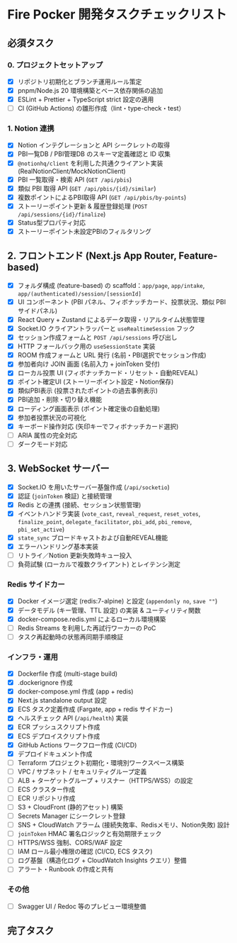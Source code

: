 # Fire Pocker 開発タスクチェックリスト

## 必須タスク

### 0. プロジェクトセットアップ
- [x] リポジトリ初期化とブランチ運用ルール策定
- [x] pnpm/Node.js 20 環境構築とベース依存関係の追加
- [x] ESLint + Prettier + TypeScript strict 設定の適用
- [ ] CI (GitHub Actions) の雛形作成（lint・type-check・test）

### 1. Notion 連携
- [x] Notion インテグレーションと API シークレットの取得
- [x] PBI一覧DB / PBI管理DB のスキーマ定義確認と ID 収集
- [x] `@notionhq/client` を利用した共通クライアント実装 (RealNotionClient/MockNotionClient)
- [x] PBI 一覧取得・検索 API (`GET /api/pbis`)
- [x] 類似 PBI 取得 API (`GET /api/pbis/{id}/similar`)
- [x] 複数ポイントによるPBI取得 API (`GET /api/pbis/by-points`)
- [x] ストーリーポイント更新 & 履歴登録処理 (`POST /api/sessions/{id}/finalize`)
- [x] Status型プロパティ対応
- [x] ストーリーポイント未設定PBIのフィルタリング

## 2. フロントエンド (Next.js App Router, Feature-based)
- [x] フォルダ構成 (feature-based) の scaffold：`app/page`, `app/intake`, `app/(authenticated)/session/[sessionId]`
- [x] UI コンポーネント (PBI パネル、フィボナッチカード、投票状況、類似 PBI サイドパネル)
- [x] React Query + Zustand によるデータ取得・リアルタイム状態管理
- [x] Socket.IO クライアントラッパーと `useRealtimeSession` フック
- [x] セッション作成フォームと `POST /api/sessions` 呼び出し
- [x] HTTP フォールバック用の `useSessionState` 実装
- [x] ROOM 作成フォームと URL 発行 (名前・PBI選択でセッション作成)
- [x] 参加者向け JOIN 画面 (名前入力 + joinToken 受付)
- [x] ローカル投票 UI (フィボナッチカード・リセット・自動REVEAL)
- [x] ポイント確定UI (ストーリーポイント設定・Notion保存)
- [x] 類似PBI表示 (投票されたポイントの過去事例表示)
- [x] PBI追加・削除・切り替え機能
- [x] ローディング画面表示 (ポイント確定後の自動処理)
- [x] 参加者投票状況の可視化
- [x] キーボード操作対応 (矢印キーでフィボナッチカード選択)
- [ ] ARIA 属性の完全対応
- [ ] ダークモード対応

## 3. WebSocket サーバー
- [x] Socket.IO を用いたサーバー基盤作成 (`/api/socketio`)
- [x] 認証 (`joinToken` 検証) と接続管理
- [x] Redis との連携 (接続、セッション状態管理)
- [x] イベントハンドラ実装 (`vote_cast`, `reveal_request`, `reset_votes`, `finalize_point`, `delegate_facilitator`, `pbi_add`, `pbi_remove`, `pbi_set_active`)
- [x] `state_sync` ブロードキャストおよび自動REVEAL機能
- [x] エラーハンドリング基本実装
- [ ] リトライ／Notion 更新失敗時キュー投入
- [ ] 負荷試験 (ローカルで複数クライアント) とレイテンシ測定

### Redis サイドカー
- [x] Docker イメージ選定 (redis:7-alpine) と設定 (`appendonly no`, `save ""`)
- [x] データモデル (キー管理、TTL 設定) の実装 & ユーティリティ関数
- [x] docker-compose.redis.yml によるローカル環境構築
- [ ] Redis Streams を利用した再試行ワーカーの PoC
- [ ] タスク再起動時の状態再同期手順検証

### インフラ・運用
- [x] Dockerfile 作成 (multi-stage build)
- [x] .dockerignore 作成
- [x] docker-compose.yml 作成 (app + redis)
- [x] Next.js standalone output 設定
- [x] ECS タスク定義作成 (Fargate, app + redis サイドカー)
- [x] ヘルスチェック API (`/api/health`) 実装
- [x] ECR プッシュスクリプト作成
- [x] ECS デプロイスクリプト作成
- [x] GitHub Actions ワークフロー作成 (CI/CD)
- [x] デプロイドキュメント作成
- [ ] Terraform プロジェクト初期化・環境別ワークスペース構築
- [ ] VPC / サブネット / セキュリティグループ定義
- [ ] ALB + ターゲットグループ + リスナー（HTTPS/WSS）の設定
- [ ] ECS クラスター作成
- [ ] ECR リポジトリ作成
- [ ] S3 + CloudFront (静的アセット) 構築
- [ ] Secrets Manager にシークレット登録
- [ ] SNS + CloudWatch アラーム (接続失敗率、Redisメモリ、Notion失敗) 設計
- [ ] `joinToken` HMAC 署名ロジックと有効期限チェック
- [ ] HTTPS/WSS 強制、CORS/WAF 設定
- [ ] IAM ロール最小権限の確認 (CI/CD, ECS タスク)
- [ ] ログ基盤（構造化ログ + CloudWatch Insights クエリ）整備
- [ ] アラート・Runbook の作成と共有

### その他
- [ ] Swagger UI / Redoc 等のプレビュー環境整備

## 完了タスク
